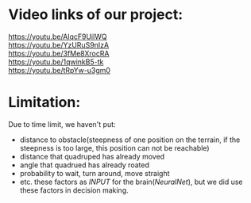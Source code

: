 # Video links of our project:
https://youtu.be/AlqcF9UilWQ \
https://youtu.be/YzURuS9nIzA \
https://youtu.be/3fMe8XrocRA \
https://youtu.be/1qwinkB5-tk \
https://youtu.be/tRpYw-u3gm0

# Limitation:
Due to time limit, we haven't put:
 - distance to obstacle(steepness of one position on the terrain, if the steepness is too large, this position can not be reachable)
 - distance that quadruped has already moved
 - angle that quadrued has already roated
 - probability to wait, turn around, move straight
 - etc.
these factors as *INPUT* for the brain(*NeuralNet*), but we did use these factors in decision making.
